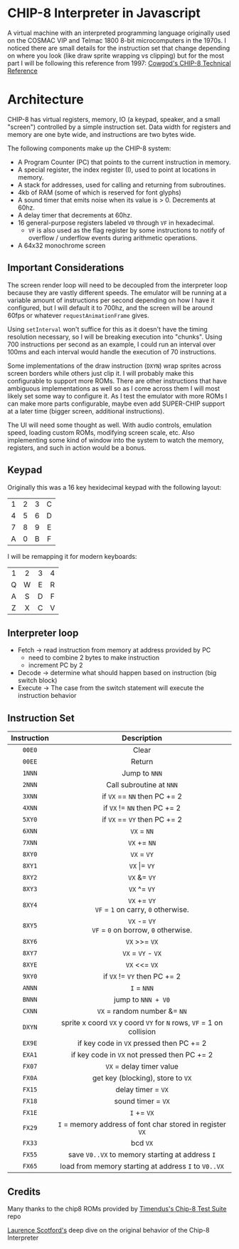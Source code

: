 # CHIP-8 Interpreter in Javascript

A virtual machine with an interpreted programming language originally used on the COSMAC VIP and Telmac 1800 8-bit microcomputers in the 1970s. I noticed there are small details for the instruction set that change depending on where you look (like draw sprite wrapping vs clipping) but for the most part I will be following this reference from 1997: [Cowgod's CHIP-8 Technical Reference](./Cowgod's%20CHIP-8%20Technical%20Reference.pdf)

# Architecture

CHIP-8 has virtual registers, memory, IO (a keypad, speaker, and a small "screen") controlled by a simple instruction set. Data width for registers and memory are one byte wide, and instructions are two bytes wide.

The following components make up the CHIP-8 system:

- A Program Counter (PC) that points to the current instruction in memory.
- A special register, the index register (I), used to point at locations in memory.
- A stack for addresses, used for calling and returning from subroutines.
- 4kb of RAM (some of which is reserved for font glyphs)
- A sound timer that emits noise when its value is > 0. Decrements at 60hz.
- A delay timer that decrements at 60hz.
- 16 general-purpose registers labeled `V0` through `VF` in hexadecimal.
  - `VF` is also used as the flag register by some instructions to notify of overflow / underflow events during arithmetic operations.
- A 64x32 monochrome screen

## Important Considerations

The screen render loop will need to be decoupled from the interpreter loop because they are vastly different speeds. The emulator will be running at a variable amount of instructions per second depending on how I have it configured, but I will default it to 700hz, and the screen will be around 60fps or whatever `requestAnimationFrame` gives.

Using `setInterval` won't suffice for this as it doesn't have the timing resolution necessary, so I will be breaking execution into "chunks". Using 700 instructions per second as an example, I could run an interval over 100ms and each interval would handle the execution of 70 instructions.

Some implementations of the draw instruction (`DXYN`) wrap sprites across screen borders while others just clip it. I will probably make this configurable to support more ROMs. There are other instructions that have ambiguous implementations as well so as I come across them I will most likely set some way to configure it. As I test the emulator with more ROMs I can make more parts configurable, maybe even add SUPER-CHIP support at a later time (bigger screen, additional instructions).

The UI will need some thought as well. With audio controls, emulation speed, loading custom ROMs, modifying screen scale, etc. Also implementing some kind of window into the system to watch the memory, registers, and such in action would be a bonus.

## Keypad

Originally this was a 16 key hexidecimal keypad with the following layout:

|     |     |     |     |
| :-: | :-: | :-: | :-: |
|  1  |  2  |  3  |  C  |
|  4  |  5  |  6  |  D  |
|  7  |  8  |  9  |  E  |
|  A  |  0  |  B  |  F  |

I will be remapping it for modern keyboards:

|     |     |     |     |
| :-: | :-: | :-: | :-: |
|  1  |  2  |  3  |  4  |
|  Q  |  W  |  E  |  R  |
|  A  |  S  |  D  |  F  |
|  Z  |  X  |  C  |  V  |

## Interpreter loop

- Fetch -> read instruction from memory at address provided by PC
  - need to combine 2 bytes to make instruction
  - increment PC by 2
- Decode -> determine what should happen based on instruction (big switch block)
- Execute -> The case from the switch statement will execute the instruction behavior

## Instruction Set

| Instruction |                             Description                              |
| :---------: | :------------------------------------------------------------------: |
|   `00E0`    |                                Clear                                 |
|   `00EE`    |                                Return                                |
|   `1NNN`    |                            Jump to `NNN`                             |
|   `2NNN`    |                       Call subroutine at `NNN`                       |
|   `3XNN`    |                     if `VX` == `NN` then PC += 2                     |
|   `4XNN`    |                     if `VX` != `NN` then PC += 2                     |
|   `5XY0`    |                     if `VX` == `VY` then PC += 2                     |
|   `6XNN`    |                             `VX` = `NN`                              |
|   `7XNN`    |                             `VX` += `NN`                             |
|   `8XY0`    |                             `VX` = `VY`                              |
|   `8XY1`    |                            `VX` \|= `VY`                             |
|   `8XY2`    |                             `VX` &= `VY`                             |
|   `8XY3`    |                             `VX` ^= `VY`                             |
|   `8XY4`    |      `VX` += `VY` <br>`VF` = `1` on carry, `0` otherwise.</br>       |
|   `8XY5`    |      `VX` -= `VY` <br>`VF` = `0` on borrow, `0` otherwise.</br>      |
|   `8XY6`    |                            `VX` >>= `VX`                             |
|   `8XY7`    |                          `VX` = `VY` - `VX`                          |
|   `8XYE`    |                            `VX` <<= `VX`                             |
|   `9XY0`    |                     if `VX` != `VY` then PC += 2                     |
|   `ANNN`    |                             `I` = `NNN`                              |
|   `BNNN`    |                          jump to `NNN + V0`                          |
|   `CXNN`    |                     `VX` = random number &= `NN`                     |
|   `DXYN`    | sprite x coord `VX` y coord `VY` for `N` rows, `VF` = 1 on collision |
|   `EX9E`    |               if key code in `VX` pressed then PC += 2               |
|   `EXA1`    |             if key code in `VX` not pressed then PC += 2             |
|   `FX07`    |                       `VX` = delay timer value                       |
|   `FX0A`    |                  get key (blocking), store to `VX`                   |
|   `FX15`    |                          delay timer = `VX`                          |
|   `FX18`    |                          sound timer = `VX`                          |
|   `FX1E`    |                             `I` += `VX`                              |
|   `FX29`    |      `I` = memory address of font char stored in register `VX`       |
|   `FX33`    |                               bcd `VX`                               |
|   `FX55`    |           save `V0..VX` to memory starting at address `I`            |
|   `FX65`    |         load from memory starting at address `I` to `V0..VX`         |

## Credits

Many thanks to the chip8 ROMs provided by [Timendus's Chip-8 Test Suite](https://github.com/Timendus/chip8-test-suite) repo

[Laurence Scotford's](https://www.laurencescotford.net/2020/07/25/chip-8-on-the-cosmac-vip-index/) deep dive on the original behavior of the Chip-8 Interpreter
